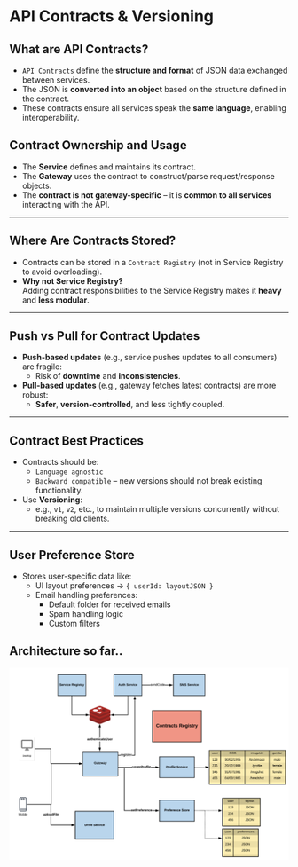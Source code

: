 # API Contracts & Versioning

## What are API Contracts?

- `API Contracts` define the **structure and format** of JSON data exchanged between services.
- The JSON is **converted into an object** based on the structure defined in the contract.
- These contracts ensure all services speak the **same language**, enabling interoperability.


##  Contract Ownership and Usage

- The **Service** defines and maintains its contract.
- The **Gateway** uses the contract to construct/parse request/response objects.
- The **contract is not gateway-specific** – it is **common to all services** interacting with the API.

---

## Where Are Contracts Stored?

- Contracts can be stored in a `Contract Registry` (not in Service Registry to avoid overloading).
- **Why not Service Registry?**  
  Adding contract responsibilities to the Service Registry makes it **heavy** and **less modular**.

---

## Push vs Pull for Contract Updates

- **Push-based updates** (e.g., service pushes updates to all consumers) are fragile:
  - Risk of **downtime** and **inconsistencies**.
- **Pull-based updates** (e.g., gateway fetches latest contracts) are more robust:
  - **Safer**, **version-controlled**, and less tightly coupled.

---

## Contract Best Practices

- Contracts should be:
  - `Language agnostic`
  - `Backward compatible` – new versions should not break existing functionality.
- Use **Versioning**:
  - e.g., `v1`, `v2`, etc., to maintain multiple versions concurrently without breaking old clients.

---

## User Preference Store

- Stores user-specific data like:
  - UI layout preferences → `{ userId: layoutJSON }`
  - Email handling preferences:
    - Default folder for received emails
    - Spam handling logic
    - Custom filters




## Architecture so far..

![Alt text](../../diagrams/email-service-3.png)